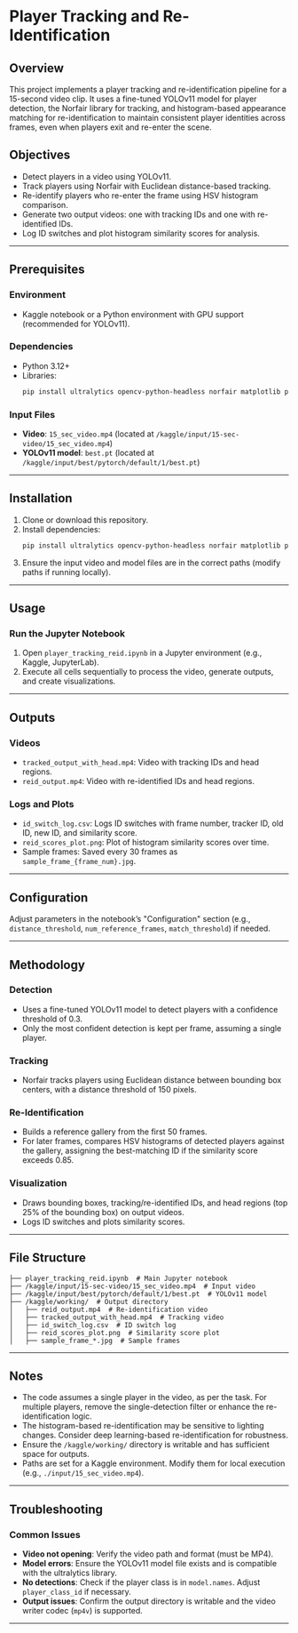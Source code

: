 # Player Tracking and Re-Identification

## Overview
This project implements a player tracking and re-identification pipeline for a 15-second video clip. It uses a fine-tuned YOLOv11 model for player detection, the Norfair library for tracking, and histogram-based appearance matching for re-identification to maintain consistent player identities across frames, even when players exit and re-enter the scene.

## Objectives
- Detect players in a video using YOLOv11.
- Track players using Norfair with Euclidean distance-based tracking.
- Re-identify players who re-enter the frame using HSV histogram comparison.
- Generate two output videos: one with tracking IDs and one with re-identified IDs.
- Log ID switches and plot histogram similarity scores for analysis.

---

## Prerequisites

### Environment
- Kaggle notebook or a Python environment with GPU support (recommended for YOLOv11).

### Dependencies
- Python 3.12+
- Libraries:
  ```bash
  pip install ultralytics opencv-python-headless norfair matplotlib pandas --quiet
  ```

### Input Files
- **Video**: `15_sec_video.mp4` (located at `/kaggle/input/15-sec-video/15_sec_video.mp4`)
- **YOLOv11 model**: `best.pt` (located at `/kaggle/input/best/pytorch/default/1/best.pt`)

---

## Installation

1. Clone or download this repository.
2. Install dependencies:
   ```bash
   pip install ultralytics opencv-python-headless norfair matplotlib pandas --quiet
   ```
3. Ensure the input video and model files are in the correct paths (modify paths if running locally).

---

## Usage

### Run the Jupyter Notebook
1. Open `player_tracking_reid.ipynb` in a Jupyter environment (e.g., Kaggle, JupyterLab).
2. Execute all cells sequentially to process the video, generate outputs, and create visualizations.

---

## Outputs

### Videos
- `tracked_output_with_head.mp4`: Video with tracking IDs and head regions.
- `reid_output.mp4`: Video with re-identified IDs and head regions.

### Logs and Plots
- `id_switch_log.csv`: Logs ID switches with frame number, tracker ID, old ID, new ID, and similarity score.
- `reid_scores_plot.png`: Plot of histogram similarity scores over time.
- Sample frames: Saved every 30 frames as `sample_frame_{frame_num}.jpg`.

---

## Configuration
Adjust parameters in the notebook’s "Configuration" section (e.g., `distance_threshold`, `num_reference_frames`, `match_threshold`) if needed.

---

## Methodology

### Detection
- Uses a fine-tuned YOLOv11 model to detect players with a confidence threshold of 0.3.
- Only the most confident detection is kept per frame, assuming a single player.

### Tracking
- Norfair tracks players using Euclidean distance between bounding box centers, with a distance threshold of 150 pixels.

### Re-Identification
- Builds a reference gallery from the first 50 frames.
- For later frames, compares HSV histograms of detected players against the gallery, assigning the best-matching ID if the similarity score exceeds 0.85.

### Visualization
- Draws bounding boxes, tracking/re-identified IDs, and head regions (top 25% of the bounding box) on output videos.
- Logs ID switches and plots similarity scores.

---

## File Structure
```
├── player_tracking_reid.ipynb  # Main Jupyter notebook
├── /kaggle/input/15-sec-video/15_sec_video.mp4  # Input video
├── /kaggle/input/best/pytorch/default/1/best.pt  # YOLOv11 model
├── /kaggle/working/  # Output directory
│   ├── reid_output.mp4  # Re-identification video
│   ├── tracked_output_with_head.mp4  # Tracking video
│   ├── id_switch_log.csv  # ID switch log
│   ├── reid_scores_plot.png  # Similarity score plot
│   ├── sample_frame_*.jpg  # Sample frames
```

---

## Notes
- The code assumes a single player in the video, as per the task. For multiple players, remove the single-detection filter or enhance the re-identification logic.
- The histogram-based re-identification may be sensitive to lighting changes. Consider deep learning-based re-identification for robustness.
- Ensure the `/kaggle/working/` directory is writable and has sufficient space for outputs.
- Paths are set for a Kaggle environment. Modify them for local execution (e.g., `./input/15_sec_video.mp4`).

---

## Troubleshooting

### Common Issues
- **Video not opening**: Verify the video path and format (must be MP4).
- **Model errors**: Ensure the YOLOv11 model file exists and is compatible with the ultralytics library.
- **No detections**: Check if the player class is in `model.names`. Adjust `player_class_id` if necessary.
- **Output issues**: Confirm the output directory is writable and the video writer codec (`mp4v`) is supported.

---
